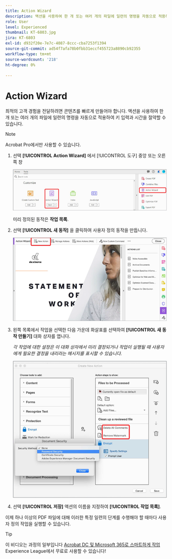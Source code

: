 ```yaml
---
title: Action Wizard
description: 액션을 사용하여 한 개 또는 여러 개의 파일에 일련의 명령을 자동으로 적용하여 키 입력과 시간 절약
role: User
level: Experienced
thumbnail: KT-6803.jpg
jira: KT-6803
exl-id: d932f20e-7e7c-4087-8ccc-cba7253f1394
source-git-commit: ad54f7afa78b0fbb31eccf455723a8890cb92355
workflow-type: tm+mt
source-wordcount: '218'
ht-degree: 0%

---
```


# Action Wizard

최적의 고객 경험을 전달하려면 콘텐츠를 빠르게 만들어야 합니다. 액션을 사용하여 한 개 또는 여러 개의 파일에 일련의 명령을 자동으로 적용하여 키 입력과 시간을 절약할 수 있습니다.

>[!NOTE]
>
>Acrobat Pro에서만 사용할 수 있습니다.

1. 선택 **[!UICONTROL Action Wizard]** 에서 [!UICONTROL 도구] 중앙 또는 오른쪽 창

   ![Action Wizard 1단계](../assets/ActionWizard_1.png)

   미리 정의된 동작은 **작업 목록**.

1. 선택 **[!UICONTROL 새 동작]** 을 클릭하여 사용자 정의 동작을 만듭니다.

   ![Action Wizard 2단계](../assets/ActionWizard_2.png)

1. 왼쪽 목록에서 작업을 선택한 다음 가운데 화살표를 선택하여 **[!UICONTROL 새 동작 만들기]** 대화 상자를 엽니다.

   *각 작업에 대한 설정은 이 대화 상자에서 미리 결정되거나 작업이 실행될 때 사용자에게 필요한 결정을 내리라는 메시지를 표시할 수 있습니다.*

   ![Action Wizard 3단계](../assets/ActionWizard_3.png)

1. 선택 **[!UICONTROL 저장]** 액션의 이름을 지정하여 **[!UICONTROL 작업 목록]**.

이제 하나 이상의 PDF 파일에 대해 이러한 특정 일련의 단계를 수행해야 할 때마다 사용자 정의 작업을 실행할 수 있습니다.

>[!TIP]
>
>이 비디오는 과정의 일부입니다 [Acrobat DC 및 Microsoft 365로 스마트하게 작업](https://experienceleague.adobe.com/?recommended=Acrobat-U-1-2021.microsoft365) Experience League에서 무료로 사용할 수 있습니다!
